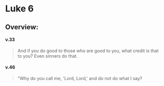 # Luke 6

## Overview:


#### v.33
>And if you do good to those who are good to you, what credit is that to you? Even sinners do that.

#### v.46
>"Why do you call me, 'Lord, Lord,' and do not do what I say?





